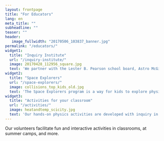 ```yaml
---
layout: frontpage
title: "For Educators"
lang: en
meta_title: ""
subheadline: ""
teaser: ""
header:
   image_fullwidth: "20170506_103837_banner.jpg"
permalink: "/educators/"
widget1:
  title: "Inquiry Institute"
  url: "/inquiry-institute/"
  image: 20170428_112956_square.jpg
  text: 'We partner with the Lester B. Pearson school board, Astro McGill, and BrainReach (also from McGill University) to bring inquiry-based activities to groups of primary school teachers.'
widget2:
  title: "Space Explorers"
  url: "/space-explorers/"
  image: collisions_top_kids_old.jpg
  text: 'The Space Explorers program is a way for kids to explore physics in fun hands-on modules. Pairs of physics students visit local classrooms around 5 times over the course of a school year, giving primary school kids a chance to get to know a physicist, while doing educational activities.'
widget3:
  title: "Activities for your classroom"
  url: "/activities/"
  image: heatandtemp_scicity.jpg
  text: 'Our hands-on physics activities are developed with inquiry in mind. We welcome you to browse these activities, and modify them for use in your classroom.'
---
```


Our volunteers facilitate fun and interactive activities in classrooms, at summer camps, and more.
